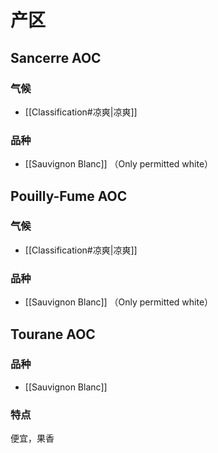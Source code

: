 # 产区

## Sancerre AOC

### 气候

- [[Classification#凉爽|凉爽]]

### 品种

- [[Sauvignon Blanc]] （Only permitted white）

## Pouilly-Fume AOC

### 气候

- [[Classification#凉爽|凉爽]]

### 品种

- [[Sauvignon Blanc]] （Only permitted white）

## Tourane AOC

### 品种

- [[Sauvignon Blanc]]

### 特点

便宜，果香